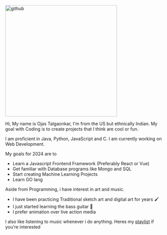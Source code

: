 <img width="355" alt="github" src="https://github.com/OjasTalgaonkar/OjasTalgaonkar/assets/98263229/c21c29f6-d3fa-47b2-a197-1dbcae94dca8">

Hi, My name is Ojas Talgaonkar, I'm from the US but ethnically Indian. My goal with Coding is to create projects that I think are cool or fun. 

I am proficient in Java, Python, JavaScript and C. 
I am currently working on Web Development.

My goals for 2024 are to
- Learn a Javascript Frontend Framework (Preferably React or Vue)
- Get familiar with Database programs like Mongo and SQL
- Start creating Machine Learning Projects
- Learn GO lang


Aside from Programming, i have interest in art and music.
- I have been practicing Traditional sketch art and digital art for years &#x1F58C;
- I just started learning the bass guitar &#x1F3B8;
- I prefer animation over live action media

I also like listening to music whenever i do anything. Heres my <a href="[https://www.example.com](https://open.spotify.com/playlist/1BM6EG9ExE7aoNWsJcsO4O?si=aea4d2e172ed4f49)https://open.spotify.com/playlist/1BM6EG9ExE7aoNWsJcsO4O?si=aea4d2e172ed4f49">playlist</a> if you're interested
